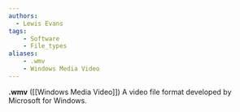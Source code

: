 ```yaml
---
authors:
  - Lewis Evans
tags:
    - Software
    - File_types
aliases:
    - .wmv
    - Windows Media Video
---
```

**.wmv** ([[Windows Media Video]]) A video file format developed by Microsoft for Windows.
